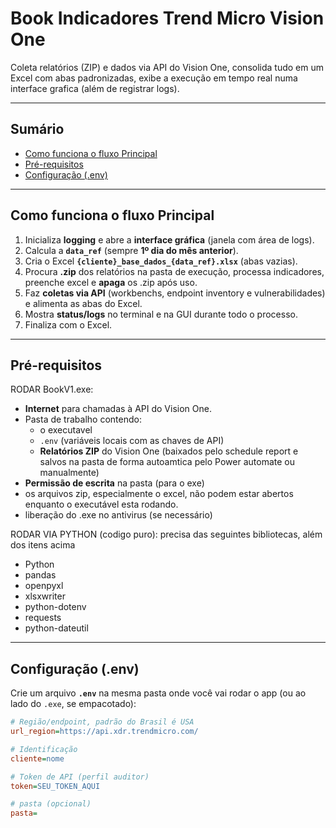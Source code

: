 # Book Indicadores Trend Micro Vision One

Coleta relatórios (ZIP) e dados via API do Vision One, consolida tudo em um Excel com abas padronizadas, exibe a execução em tempo real numa interface grafica (além de registrar logs).

---

## Sumário
- [Como funciona o fluxo Principal](#como-funciona-o-fluxo-principal)
- [Pré-requisitos](#pré-requisitos)
- [Configuração (.env)](#configuração-env)

---

## Como funciona o fluxo Principal
1. Inicializa **logging** e abre a **interface gráfica** (janela com área de logs).
2. Calcula a **`data_ref`** (sempre **1º dia do mês anterior**).
3. Cria o Excel **`{cliente}_base_dados_{data_ref}.xlsx`** (abas vazias).
4. Procura **.zip** dos relatórios na pasta de execução, processa indicadores, preenche excel e **apaga** os .zip após uso.
5. Faz **coletas via API** (workbenchs, endpoint inventory e vulnerabilidades) e alimenta as abas do Excel.
6. Mostra **status/logs** no terminal e na GUI durante todo o processo.
7. Finaliza com o Excel.

---

## Pré-requisitos
RODAR BookV1.exe:
- **Internet** para chamadas à API do Vision One.
- Pasta de trabalho contendo:
  - o executavel
  - `.env` (variáveis locais com as chaves de API)
  - **Relatórios ZIP** do Vision One (baixados pelo schedule report e salvos na pasta de forma autoamtica pelo Power automate ou manualmente)
- **Permissão de escrita** na pasta (para o exe)
- os arquivos zip, especialmente o excel, não podem estar abertos enquanto o executável esta rodando.
- liberação do .exe no antivirus (se necessário)
  
RODAR VIA PYTHON (codigo puro):
precisa das seguintes bibliotecas, além dos itens acima
- Python
- pandas
- openpyxl
- xlsxwriter
- python-dotenv
- requests
- python-dateutil

---

## Configuração (.env)
Crie um arquivo **`.env`** na mesma pasta onde você vai rodar o app (ou ao lado do `.exe`, se empacotado):

```ini
# Região/endpoint, padrão do Brasil é USA
url_region=https://api.xdr.trendmicro.com/

# Identificação
cliente=nome

# Token de API (perfil auditor)
token=SEU_TOKEN_AQUI

# pasta (opcional) 
pasta=






